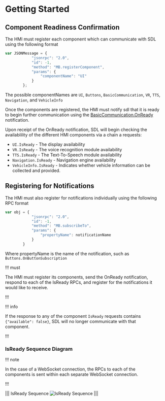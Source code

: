# Getting Started

## Component Readiness Confirmation

The HMI must register each component which can communicate with SDL using the following format

```javascript
var JSONMessage = {
            "jsonrpc": "2.0",
            "id": -1,
            "method": "MB.registerComponent",
            "params": {
                "componentName": "UI"
            }
        };
```

The possible componentNames are `UI`, `Buttons`, `BasicCommunication`, `VR`, `TTS`, `Navigation`, and `VehicleInfo`

Once the components are registered, the HMI must notify sdl that it is ready to begin further communication using the [BasicCommunication.OnReady](../basiccommunication/onready) notification.

Upon receipt of the OnReady notification, SDL will begin checking the availablility of the different HMI components via a chain a requests:

  * `UI.IsReady` - The display availability
  * `VR.IsReady` - The voice recognition module availability
  * `TTS.IsReady` - The Text-To-Speech module availability
  * `Navigation.IsReady` - Navigation engine availability
  * `VehicleInfo.IsReady` - Indicates whether vehicle information can be collected and provided.
 
## Registering for Notifications
The HMI must also register for notifications individually using the following RPC format

```javascript
var obj = {
            "jsonrpc": "2.0",
            "id": -1,
            "method": "MB.subscribeTo",
            "params": {
                "propertyName": notificationName
            }
        }
```

Where propertyName is the name of the notification, such as `Buttons.OnButtonSubscription`

!!! must

The HMI must register its components, send the OnReady notification, respond to each of the IsReady RPCs, and register for the notifications it would like to receive.

!!!

!!! info

If the response to any of the component `IsReady` requests contains `{"available": false}`, SDL will no longer communicate with that component.

!!!


### IsReady Sequence Diagram

!!! note

In the case of a WebSocket connection, the RPCs to each of the components is sent within each separate WebSocket connection.

!!!

|||
IsReady Sequence
![IsReady Sequence](./assets/IsReadySequence.png)
|||

